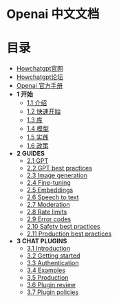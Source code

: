 # Openai 中文文档

# 目录
* [Howchatgpt官网](https://www.howchatgpt.net)
* [Howchatgpt论坛](https://bbs.howchatgpt.net)
* [Openai 官方手册](https://platform.openai.com/docs/introduction/overview)
* **1 开始**
    * [1.1 介绍](openai-zh/001-Introduction.md)
    * [1.2 快速开始](openai-zh/002-Quickstart.md)
    * [1.3 库](openai-zh/003-Libranies.md)
    * [1.4 模型](openai-zh/004-Models.md)
    * [1.5 实践](openai-zh/005-Tutorials.md)
    * [1.6 政策](openai-zh/)
* **2 GUIDES**
    * [2.1 GPT](openai-zh/006-GPT.mdd)
    * [2.2 GPT best practices](openai-zh/003.md)
    * [2.3 Image generation](openai-zh/003.md)
    * [2.4 Fine-tuning](openai-zh/003.md)
    * [2.5 Embeddings](openai-zh/003.md)
    * [2.6 Speech to text](openai-zh/003.md)
    * [2.7 Moderation](openai-zh/003.md)
    * [2.8 Rate limits](openai-zh/003.md)
    * [2.9 Error codes](openai-zh/003.md)
    * [2.10 Safety best practices](openai-zh/003.md)
    * [2.11 Production best practices](openai-zh/003.md)
* **3 CHAT PLUGINS**
    * [3.1 Introduction](openai-zh/003.md)
    * [3.2 Getting started](openai-zh/003.md)
    * [3.3 Authentication](openai-zh/003.md)
    * [3.4 Examples](openai-zh/003.md)
    * [3.5 Production](openai-zh/003.md)
    * [3.6 Plugin review](openai-zh/003.md)
    * [3.7 Plugin policies](openai-zh/003.md)